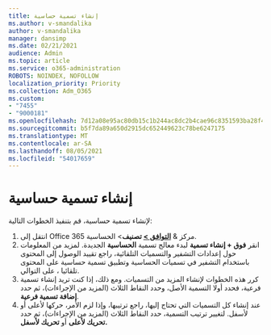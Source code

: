 ```yaml
---
title: إنشاء تسمية حساسية
ms.author: v-smandalika
author: v-smandalika
manager: dansimp
ms.date: 02/21/2021
audience: Admin
ms.topic: article
ms.service: o365-administration
ROBOTS: NOINDEX, NOFOLLOW
localization_priority: Priority
ms.collection: Adm_O365
ms.custom:
- "7455"
- "9000181"
ms.openlocfilehash: 7d12a08e95ac80db15c1b244ac8dc2b4cae96c8351593ba28f4f4a9790dada4f
ms.sourcegitcommit: b5f7da89a650d2915dc652449623c78be6247175
ms.translationtype: MT
ms.contentlocale: ar-SA
ms.lasthandoff: 08/05/2021
ms.locfileid: "54017659"
---
```

# <a name="create-a-sensitivity-label"></a>إنشاء تسمية حساسية

لإنشاء تسمية حساسية، قم بتنفيذ الخطوات التالية:

1. انتقل إلى Office 365 مركز & **[التوافق >](https://sip.protection.office.com/) تصنيف**> الحساسية.
2. انقر **فوق + إنشاء تسمية** لبدء معالج تسمية **الحساسية** الجديدة. لمزيد من المعلومات حول إعدادات التشفير والتسميات التلقائية، راجع تقييد الوصول [](/microsoft-365/compliance/apply-sensitivity-label-automatically)إلى المحتوى باستخدام التشفير في تسميات الحساسية وتطبيق تسمية حساسية على المحتوى تلقائيا ، على التوالي. [](/microsoft-365/compliance/encryption-sensitivity-labels)
3. كرر هذه الخطوات لإنشاء المزيد من التسميات. ومع ذلك، إذا كنت تريد إنشاء تسمية فرعية، فحدد أولا التسمية الأصل، وحدد النقاط الثلاث (المزيد من الإجراءات)، ثم حدد **إضافة تسمية فرعية**.
4. عند إنشاء كل التسميات التي تحتاج إليها، راجع ترتيبها، وإذا لزم الأمر، حركها لأعلى أو لأسفل. لتغيير ترتيب التسمية، حدد النقاط الثلاث (المزيد من الإجراءات)، ثم حدد **تحريك لأعلى** أو **تحريك لأسفل.** 
